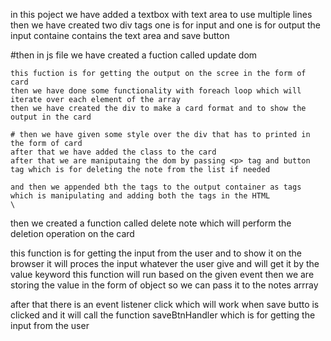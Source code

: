in this poject we have added a textbox with text area to use multiple lines
then we have created two div tags one is for input and one is for output 
the input containe contains the text area and save button 

#then in js file we have created a fuction called update dom 
<!-- function updateDom(data) {
    const outputContainer = document.getElementById("output-container");
    outputContainer.innerHTML = '';

    data.forEach((element, index) => {
        const card = document.createElement('div');
        card.style.backgroundColor = element.colorHex;
        card.classList.add('notes-card');
        card.innerHTML = `<p>${element.content}</p>
        <button onclick="deleteNote(${index})">Delete</button>`;
        outputContainer.appendChild(card);
    }); -->
    this fuction is for getting the output on the scree in the form of card
    then we have done some functionality with foreach loop which will iterate over each element of the array 
    then we have created the div to make a card format and to show the output in the card 

    # then we have given some style over the div that has to printed in the form of card 
    after that we have added the class to the card 
    after that we are maniputaing the dom by passing <p> tag and button tag which is for deleting the note from the list if needed 

    and then we appended bth the tags to the output container as tags which is manipulating and adding both the tags in the HTML
    \
    
<!-- function deleteNote(index) {
    notes.splice(index, 1);
    updateDom(notes);
}  -->
then we created a function called delete note which will perform the deletion operation on the card 

<!-- function saveBtnHandler() {
    const textBox = document.getElementById("text-input");
    const notesValue = textBox.value;

    // Get color
    const colorInput = document.getElementById("color-input");
    const colorCode = colorInput.value;

    const obj = {
        content: notesValue,
        colorHex: colorCode
    };
    notes.push(obj);
    updateDom(notes);
}

const saveButton = document.getElementById("save-btn");
saveButton.addEventListener("click", saveBtnHandler); -->

this function is for getting the input from the user and to show it on the browser
it will proces the input whatever the user give and will get it by the value keyword 
this function will run based on the given event 
then we are storing the value in the form of object so we can pass it to the notes arrray 

after that there is an event listener click which will work when save butto is clicked and it will call the function saveBtnHandler which is for getting the input from the user